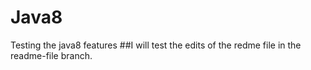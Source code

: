 # Java8
Testing the java8 features
##I will test the edits of the redme file in the readme-file branch.
